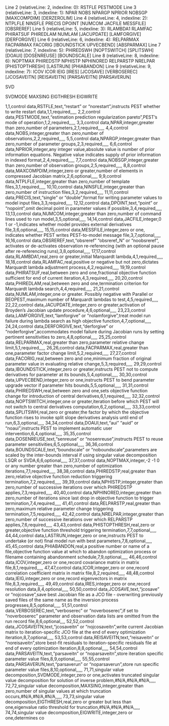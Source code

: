 
Line 2 (relativeLine: 2, indexline: 0): RSTFLE  PESTMODE
Line 3 (relativeLine: 3, indexline: 1): NPAR  NOBS  NPARGP  NPRIOR  NOBSGP [MAXCOMPDIM] [DERZEROLIM]
Line 4 (relativeLine: 4, indexline: 2): NTPLFLE  NINSFLE  PRECIS  DPOINT [NUMCOM JACFILE MESSFILE] [OBSREREF]
Line 5 (relativeLine: 5, indexline: 3): RLAMBDA1  RLAMFAC  PHIRATSUF  PHIREDLAM  NUMLAM [JACUPDATE] [LAMFORGIVE] [DERFORGIVE]
Line 6 (relativeLine: 6, indexline: 4): RELPARMAX  FACPARMAX  FACORIG [IBOUNDSTICK UPVECBEND] [ABSPARMAX]
Line 7 (relativeLine: 7, indexline: 5): PHIREDSWH [NOPTSWITCH] [SPLITSWH] [DOAUI] [DOSENREUSE] [BOUNDSCALE]
Line 8 (relativeLine: 8, indexline: 6): NOPTMAX PHIREDSTP NPHISTP NPHINORED RELPARSTP NRELPAR [PHISTOPTHRESH] [LASTRUN] [PHIABANDON]
Line 9 (relativeLine: 9, indexline: 7): ICOV ICOR IEIG [IRES] [JCOSAVE] [VERBOSEREC] [JCOSAVEITN] [REISAVEITN] [PARSAVEITN] [PARSAVERUN]


SVD

SVDMODE
MAXSING EIGTHRESH
EIGWRITE


1,1,control data,RSTFLE,text,“restart” or “norestart”,instructs PEST whether to write restart data,1,1,required,,,,,
2,2,control data,PESTMODE,text,“estimation prediction regularization pareto”,PEST’s mode of operation,1,2,required,,,,,
3,3,control data,NPAR,integer,greater than zero,number of parameters,2,1,required,,,,,
4,4,control data,NOBS,integer,greater than zero,number of observations,2,2,required,,,,,
5,5,control data,NPARGP,integer,greater than zero,number of parameter groups,2,3,required,,,,,
6,6,control data,NPRIOR,integer,any integer value,absolute value is number of prior information equations. Negative value indicates supply of prior information in indexed format,2,4,required,,,,,
7,7,control data,NOBSGP,integer,greater than zero,number of observation groups,2,5,required,,,,,
8,8,control data,MAXCOMPDIM,integer,zero or greater,number of elements in compressed Jacobian matrix,2,6,optional,,,,,
9,9,control data,NTPLFLE,integer,greater than zero,number of template files,3,1,required,,,,,
10,10,control data,NINSFLE,integer,greater than zero,number of instruction files,3,2,required,,,,,
11,11,control data,PRECIS,text,“single” or “double”,format for writing parameter values to model input files,3,3,required,,,,,
12,12,control data,DPOINT,text,“point” or “nopoint”,omit decimal point in parameter values if possible,3,4,required,,,,,
13,13,control data,NUMCOM,integer,greater than zero,number of command lines used to run model,3,5,optional,,,,,
14,14,control data,JACFILE,integer,0  1 or -1,indicates whether model provides external derivatives file,3,6,optional,,,,,
15,15,control data,MESSFILE,integer,zero or one, indicates whether PEST writes PEST-to-model message file,3,7,optional,,,,,
16,16,control data,OBSREREF,text,“obsreref” “obsreref_N” or “noobsreref”, activates or de-activates observation re-referencing (with an optional pause after re-referencing runs),3,8,optional,,,,,
17,17,control data,RLAMBDA1,real,zero or greater,initial Marquardt lambda,4,1,required,,,,,
18,18,control data,RLAMFAC,real,positive or negative but not zero,dictates Marquardt lambda adjustment process,4,2,required,,,,,
19,19,control data,PHIRATSUF,real,between zero and one,fractional objective function sufficient for end of current iteration,4,3,required,,,,,
20,20,control data,PHIREDLAM,real,between zero and one,termination criterion for Marquardt lambda search,4,4,required,,,,,
21,21,control data,NUMLAM,integer,one or greater. Possibly negative with Parallel or BEOPEST,maximum number of Marquardt lambdas to test,4,5,required,,,,,
22,22,control data,JACUPDATE,integer,zero or greater,activation of Broyden’s Jacobian update procedure,4,6,optional,,,,,
23,23,control data,LAMFORGIVE,text,“lamforgive” or “nolamforgive”,treat model run failure during lambda search as high objective function,4,7,optional,,,,,
24,24,control data,DERFORGIVE,text,“derforgive” or “noderforgive”,accommodates model failure during Jacobian runs by setting pertinent sensitivities to zero,4,8,optional,,,,,
25,25,control data,RELPARMAX,real,greater than zero,parameter relative change limit,5,1,required,,,,,
26,26,control data,FACPARMAX,real,greater than one,parameter factor change limit,5,2,required,,,,,
27,27,control data,FACORIG,real,between zero and one,minimum fraction of original parameter value in evaluating relative change,5,3,required,,,,,
29,29,control data,IBOUNDSTICK,integer,zero or greater,instructs PEST not to compute derivatives for parameter at its bounds,5,4,optional,,,,,
30,30,control data,UPVECBEND,integer,zero or one,instructs PEST to bend parameter upgrade vector if parameter hits bounds,5,5,optional,,,,,
31,31,control data,PHIREDSWH,real,between zero and one,sets objective function change for introduction of central derivatives,6,1,required,,,,,
32,32,control data,NOPTSWITCH,integer,one or greater,iteration before which PEST will not switch to central derivatives computation,6,2,optional,,,,,
33,33,control data,SPLITSWH,real,zero or greater,the factor by which the objective function rises to invoke split slope derivatives analysis until end of run,6,3,optional,,,,,
34,34,control data,DOAUI,text,“aui” “auid” or “noaui”,instructs PEST to implement automatic user intervention,6,4,optional,,,,,
35,35,control data,DOSENREUSE,text,“senreuse” or “nosenreuse”,instructs PEST to reuse parameter sensitivities,6,5,optional,,,,,
36,36,control data,BOUNDSCALE,text,“boundscale” or “noboundscale”,parameters are scaled by the inter-bounds interval if using singular value decomposition  LSQR or SVDA,6,6,optional,,,,,
37,37,control data,NOPTMAX,integer,-2 -1 0 or any number greater than zero,number of optimization iterations,7,1,required,,,,,
38,38,control data,PHIREDSTP,real,greater than zero,relative objective function reduction triggering termination,7,2,required,,,,,
39,39,control data,NPHISTP,integer,greater than zero,number of successive iterations over which PHIREDSTP applies,7,3,required,,,,,
40,40,control data,NPHINORED,integer,greater than zero,number of iterations since last drop in objective function to trigger termination,7,4,required,,,,,
41,41,control data,RELPARSTP,real,greater than zero,maximum relative parameter change triggering termination,7,5,required,,,,,
42,42,control data,NRELPAR,integer,greater than zero,number of successive iterations over which RELPARSTP applies,7,6,required,,,,,
43,43,control data,PHISTOPTHRESH,real,zero or greater,objective function threshold triggering termination,7,7,optional,,,,,
44,44,control data,LASTRUN,integer,zero or one,instructs PEST to undertake (or not) final model run with best parameters,7,8,optional,,,,,
45,45,control data,PHIABANDON,real,a positive number or name of a file,objective function value at which to abandon optimization process or filename containing abandonment schedule,7,9,optional,,,,,
46,46,control data,ICOV,integer,zero or one,record covariance matrix in matrix file,8,1,required,,,,,
47,47,control data,ICOR,integer,zero or one,record correlation coefficient matrix in matrix file,8,2,required,,,,,
48,48,control data,IEIG,integer,zero or one,record eigenvectors in matrix file,8,3,required,,,,,
49,49,control data,IRES,integer,zero or one,record resolution data,8,4,optional,,,,,
50,50,control data,JCOSAVE,text,“jcosave” or “nojcosave”,save best Jacobian file as a JCO file - overwriting previously saved files of the same name as the inversion process progresses,8,5,optional,,,,,
51,51,control data,VERBOSEREC,text,“verboserec” or “noverboserec”,if set to “noverboserec” parameter and observation data lists are omitted from the run record file,8,6,optional,,,,
52,52,control data,JCOSAVEITN,text,“jcosaveitn” or “nojcosaveitn”,write current Jacobian matrix to iteration-specific JCO file at the end of every optimization iteration,8,7,optional,,,,,
53,53,control data,REISAVEITN,text,“reisaveitn” or “noreisaveitn”,store best-fit residuals to iteration-specific residuals file at end of every optimization iteration,8,8,optional,,,,,
54,54,control data,PARSAVEITN,text,“parsaveitn” or “noparsaveitn”,store iteration specific parameter value files,8,9,optional,,,,,
55,55,control data,PARSAVERUN,text,“parsaverun” or “noparsaverun”,store run specific parameter value files,8,10,optional,,,,,
71,71,singular value decomposition,SVDMODE,integer,zero or one,activates truncated singular value decomposition for solution of inverse problem,#N/A,#N/A,#N/A,,,,,
72,72,singular value decomposition,MAXSING,integer,greater than zero,number of singular values at which truncation occurs,#N/A,#N/A,#N/A,,,,,
73,73,singular value decomposition,EIGTHRESH,real,zero or greater but less than one,eigenvalue ratio threshold for truncation,#N/A,#N/A,#N/A,,,,,
74,74,singular value decomposition,EIGWRITE,integer,zero or one,determines co


